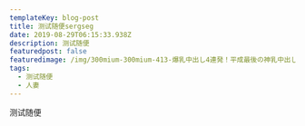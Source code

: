 ```yaml
---
templateKey: blog-post
title: 测试随便sergseg
date: 2019-08-29T06:15:33.938Z
description: 测试随便
featuredpost: false
featuredimage: /img/300mium-300mium-413-爆乳中出し4連発！平成最後の神乳中出し祭り！潮は吹きまくる！ガクブル絶頂！藤原りお-29歳.jpg
tags:
  - 测试随便
  - 人妻
---
```

测试随便
